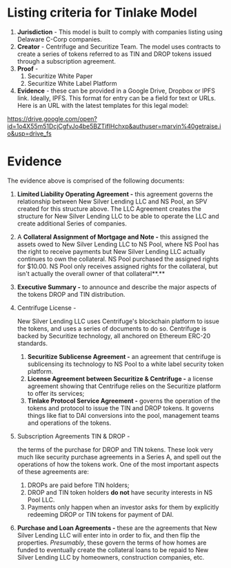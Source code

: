 # Listing criteria for Tinlake Model

1. **Jurisdiction** - This model is built to comply with companies listing using Delaware C-Corp companies.
2. **Creator** - Centrifuge and Securitize Team. The model uses contracts to create a series of tokens referred to as TIN and DROP tokens issued through a subscription agreement. 
3. **Proof** - 
   1. Securitize White Paper
   2. Securitize White Label Platform
4. **Evidence** - these can be provided in a Google Drive, Dropbox or IPFS link. Ideally, IPFS. This format for entry can be a field for text or URLs. Here is an URL with the latest templates for this legal model:

https://drive.google.com/open?id=1o4X55m51DcjCgfvJo4be5BZTifIHchxp&authuser=marvin%40getraise.io&usp=drive_fs



# Evidence

The evidence above is comprised of the following documents:

1. **Limited Liability Operating Agreement -** this agreement governs the relationship between New Silver Lending LLC and NS Pool, an SPV created for this structure above. The LLC Agreement creates the structure for New Silver Lending LLC to be able to operate the LLC and create additional Series of companies.

2. A **Collateral Assignment of Mortgage and Note -** this assigned the assets owed to New Silver Lending LLC to NS Pool, where NS Pool has the right to receive payments but New Silver Lending LLC actually continues to own the collateral. NS Pool purchased the assigned rights for $10.00. NS Pool only receives assigned rights for the collateral, but isn't actually the overall owner of that collateral**.**

3. **Executive Summary -** to announce and describe the major aspects of the tokens DROP and TIN distribution.

4. Centrifuge License -

    New Silver Lending LLC uses Centrifuge's blockchain platform to issue the tokens, and uses a series of documents to do so. Centrifuge is backed by Securitize technology, all anchored on Ethereum ERC-20 standards.

   1. **Securitize Sublicense Agreement -** an agreement that centrifuge is sublicensing its technology to NS Pool to a white label security token platform.
   2. **License Agreement between Securitize & Centrifuge -** a license agreement showing that Centrifuge relies on the Securitize platform to offer its services;
   3. **Tinlake Protocol Service Agreement -** governs the operation of the tokens and protocol to issue the TIN and DROP tokens. It governs things like fiat to DAI conversions into the pool, management teams and operations of the tokens.

5. Subscription Agreements TIN & DROP -

    the terms of the purchase for DROP and TIN tokens. These look very much like security purchase agreements in a Series A, and spell out the operations of how the tokens work. One of the most important aspects of these agreements are:

   1. DROPs are paid before TIN holders;
   2. DROP and TIN token holders **do not** have security interests in NS Pool LLC.
   3. Payments only happen when an investor asks for them by explicitly redeeming DROP or TIN tokens for payment of DAI.

6. **Purchase and Loan Agreements -** these are the agreements that New Silver Lending LLC will enter into in order to fix, and then flip the properties. *Presumably*, these govern the terms of how homes are funded to eventually create the collateral loans to be repaid to New Silver Lending LLC by homeowners, construction companies, etc.
